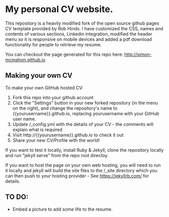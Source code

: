 # My personal CV website.

This repository is a heavily modified fork of the open source github pages CV template provided by Rob Hinds. I have customized the CSS, names and contents of various sections, Linkedin integration, modified the header menu so it is responsive on mobile devices and added a pdf download functionality for people to retrieve my resume.

You can checkout the page generated for this repo here: http://simon-mcmahon.github.io


## Making your own CV

To make your own GitHub hosted CV:

1. Fork this repo into your github account 
2. Click the "Settings" button in your new forked repository (in the menu on the right), and change the repository's name to {{yourusername}}.github.io, replacing yourusername with your GitHub user name.
3. Update /_config.yml with the details of your CV - the comments will explain what is required
4. Visit http://{{yourusername}}.github.io to check it out
5. Share your new CV/Profile with the world!

If you want to test it locally, install Ruby & Jekyll, clone the repository locally and run "jekyll serve" from the repo root directoy.

If you want to host the page on your own web hosting, you will need to run it locally and jekyll will build the site files to the /_site directory which you can then push to your hosting provider - See https://jekyllrb.com/ for details.

## TO DO:
- Embed a picture to add some life to the resume.
